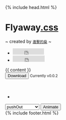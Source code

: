 <!doctype html>
<html>
{% include head.html %}
<body>
    <div class="container jumbotron">
        <h1 class="text-center"><i class="fa fa-paper-plane float shadow"></i> Flyaway<a href="">.css</a></h1>
        <p class="lead text-right">~ created by <small><a href="http://takentech.com/about"><i class="glyphicon glyphicon-fire"></i> 進擊的燊</a></small> ~</p>
        <ul class="list-inline text-center">
            <li>
                <iframe class="github-btn" src="https://ghbtns.com/github-btn.html?user=lushen&amp;repo=flyaway&amp;type=watch&amp;count=true" allowtransparency="true" frameborder="0" scrolling="0" width="100px" height="20px"></iframe>
            </li>
            <li>
                <iframe class="github-btn" src="https://ghbtns.com/github-btn.html?user=lushen&amp;repo=flyaway&amp;type=fork&amp;count=true" allowtransparency="true" frameborder="0" scrolling="0" width="102px" height="20px"></iframe>
            </li>
        </ul>
        {{ content }}
        <br>
        <section class="center-block">
            <button class="download" onClick="window.location='https://github.com/lushen/flyaway/archive/v0.0.2.zip'; return false;">
                <span>Download</span>
                <i class="fa fa-paper-plane"></i>
            </button>
            <small class="center-block text-center">Currently v0.0.2</small>
        </section>
        <br>
        <br>
        <section class="text-center block">
            <ul class="social list-inline">
                <li>
                    <i id="demo" class="fa fa-paper-plane fa-3x float shadow"></i>
                </li>
            </ul>
        </section>
        <section class="text-center block">
            <select class="select">
                <optgroup label="Flyout">
                    <option value="pushOut">pushOut</option>
                    <option value="popUp">popUp</option>
                </optgroup>
                <optgroup label="Shake">
                    <option value="linearShake">linearShake</option>
                    <option value="rotateShake">rotateShake</option>
                </optgroup>
            </select>
            <button class="animate">Animate</button>
        </section>
        {% include footer.html %}
    </div>
    <!-- jQuery (necessary for Bootstrap's JavaScript plugins) -->
    <script src="http://apps.bdimg.com/libs/jquery/2.0.0/jquery.min.js"></script>
    <!-- Include all compiled plugins (below), or include individual files as needed -->
    <script src="http://apps.bdimg.com/libs/bootstrap/3.3.0/js/bootstrap.min.js"></script>
    <script type="text/javascript" src="js/back-to-top.js"></script>
    <script type="text/javascript" src="js/flyaway.js"></script>
</body>

</html>
